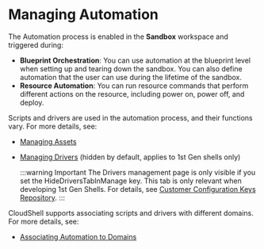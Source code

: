 # Managing Automation

The Automation process is enabled in the **Sandbox** workspace and triggered during:

- **Blueprint Orchestration**: You can use automation at the blueprint level when setting up and tearing down the sandbox. You can also define automation that the user can use during the lifetime of the sandbox.
- **Resource Automation**: You can run resource commands that perform different actions on the resource, including power on, power off, and deploy.

Scripts and drivers are used in the automation process, and their functions vary. For more details, see:

- [Managing Assets](https://help.quali.com/Online%20Help/0.0/Portal/Content/CSP/MNG/Mng-Scrpt.htm)
- [Managing Drivers](https://help.quali.com/Online%20Help/0.0/Portal/Content/CSP/MNG/Mng-Drvr.htm) (hidden by default, applies to 1st Gen shells only)
  
  :::warning Important
  The Drivers management page is only visible if you set the HideDriversTabInManage key. This tab is only relevant when developing 1st Gen Shells. For details, see [Customer Configuration Keys Repository](https://help.quali.com/Online%20Help/0.0/Portal/Content/Admn/Cnfg-Ky-Rpstr.htm).
  :::
    

CloudShell supports associating scripts and drivers with different domains. For more details, see:

- [Associating Automation to Domains](https://help.quali.com/Online%20Help/0.0/Portal/Content/CSP/MNG/Multi-Ten.htm)